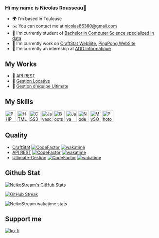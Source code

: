 ### Hi my name is Nicolas Rousseau👋
* 🌍  I'm based in Toulouse
* ✉️  You can contact me at [nicolas66360@gmail.com](mailto:nicolas66360@gmail.com)
* 🚀  I'm currently student of [Bachelor in Computer Science specialized in data](https://www.univ-tlse3.fr/but-specialite-informatique)
* 🌱  I'm currently work on [CraftStat WebSite](https://github.com/NeikoStream/CraftStat),  [PingPong WebSite](https://github.com/NeikoStream/PingPongPoint)
* 💼  I'm currently an internship at [ADD Informatique](https://add.fr)


## My Works

* 🚀 [API REST](https://github.com/NeikoStream/API-REST)
* 🏡 [Gestion Locative](https://github.com/gaiailou/housing-rentals-application)
* 🥏 [Gestion d'équipe Ultimate](https://github.com/NeikoStream/Ultimate-Gestion)

## My Skills
<p align="left">
<a href="https://www.php.net/" target="_blank" rel="noreferrer"><img src="https://raw.githubusercontent.com/danielcranney/readme-generator/main/public/icons/skills/php-colored.svg" width="36" height="36" alt="PHP" /></a>
<a href="https://developer.mozilla.org/en-US/docs/Glossary/HTML5" target="_blank" rel="noreferrer"><img src="https://raw.githubusercontent.com/danielcranney/readme-generator/main/public/icons/skills/html5-colored.svg" width="36" height="36" alt="HTML5" /></a>
<a href="https://www.w3.org/TR/CSS/#css" target="_blank" rel="noreferrer"><img src="https://raw.githubusercontent.com/danielcranney/readme-generator/main/public/icons/skills/css3-colored.svg" width="36" height="36" alt="CSS3" /></a>
<a href="https://developer.mozilla.org/en-US/docs/Web/JavaScript" target="_blank" rel="noreferrer"><img src="https://raw.githubusercontent.com/danielcranney/readme-generator/main/public/icons/skills/javascript-colored.svg" width="36" height="36" alt="Javascript" /></a>
<a href="https://getbootstrap.com/" target="_blank" rel="noreferrer"><img src="https://upload.wikimedia.org/wikipedia/commons/thumb/b/b2/Bootstrap_logo.svg/2560px-Bootstrap_logo.svg.png" width="36" height="36" alt="Bootstrap" /></a>
<a href="https://www.oracle.com/java/" target="_blank" rel="noreferrer"><img src="https://raw.githubusercontent.com/danielcranney/readme-generator/main/public/icons/skills/java-colored.svg" width="36" height="36" alt="Java" /></a>
<a href="https://nodejs.org/en/" target="_blank" rel="noreferrer"><img src="https://raw.githubusercontent.com/danielcranney/readme-generator/main/public/icons/skills/nodejs-colored.svg" width="36" height="36" alt="NodeJS" /></a>
<a href="https://www.mysql.com/" target="_blank" rel="noreferrer"><img src="https://raw.githubusercontent.com/danielcranney/readme-generator/main/public/icons/skills/mysql-colored.svg" width="36" height="36" alt="MySQL" /></a>
<a href="https://www.adobe.com/uk/products/photoshop.html" target="_blank" rel="noreferrer"><img src="https://raw.githubusercontent.com/danielcranney/readme-generator/main/public/icons/skills/photoshop-colored-dark.svg" width="36" height="36" alt="Photoshop" /></a>

</p>

## Quality
* [CraftStat](https://github.com/NeikoStream/CraftStat) [![CodeFactor](https://www.codefactor.io/repository/github/neikostream/craftstat/badge)](https://www.codefactor.io/repository/github/neikostream/craftstat) [![wakatime](https://wakatime.com/badge/user/bcc24886-57d5-4f81-95f4-bbf928ab15a5/project/d09eebec-05a2-4858-a24a-33b51d3ff703.svg)](https://wakatime.com/badge/user/bcc24886-57d5-4f81-95f4-bbf928ab15a5/project/d09eebec-05a2-4858-a24a-33b51d3ff703)
* [API REST](https://github.com/NeikoStream/API-REST) [![CodeFactor](https://www.codefactor.io/repository/github/neikostream/api-rest/badge)](https://www.codefactor.io/repository/github/neikostream/api-rest) [![wakatime](https://wakatime.com/badge/user/bcc24886-57d5-4f81-95f4-bbf928ab15a5/project/0cb74bdb-7d56-49ee-b4ad-f79aea6c86d0.svg)](https://wakatime.com/badge/user/bcc24886-57d5-4f81-95f4-bbf928ab15a5/project/0cb74bdb-7d56-49ee-b4ad-f79aea6c86d0)
* [Ultimate-Gestion](https://github.com/NeikoStream/API-REST) [![CodeFactor](https://www.codefactor.io/repository/github/neikostream/ultimate-gestion/badge)](https://www.codefactor.io/repository/github/neikostream/ultimate-gestion) [![wakatime](https://wakatime.com/badge/user/bcc24886-57d5-4f81-95f4-bbf928ab15a5/project/9f6d4e1f-8d5c-41de-aa13-05d528b23978.svg)](https://wakatime.com/badge/user/bcc24886-57d5-4f81-95f4-bbf928ab15a5/project/9f6d4e1f-8d5c-41de-aa13-05d528b23978)

## Github Stat

<a href="https://github.com/NeikoStream">
  <img src="https://github-readme-stats.vercel.app/api?username=NeikoStream&theme=codeSTACKr&show_icons=true" alt="NeikoStream's GitHub Stats" />
</a>

[![GitHub Streak](https://streak-stats.demolab.com?user=NeikoStream&theme=dark&locale=fr&date_format=j%20M%5B%20Y%5D&mode=weekly)](https://git.io/streak-stats)


[](https://github-readme-stats.vercel.app/api/wakatime?username=neikostream&layuout=compact&theme=synthwave&v=2)

![NeikoStream wakatime stats](https://github-readme-stats.vercel.app/api/wakatime?username=neikostream&layuout=compact&theme=synthwave&v=2)

## Support me

[![ko-fi](https://ko-fi.com/img/githubbutton_sm.svg)](https://ko-fi.com/E1E822CBR)
